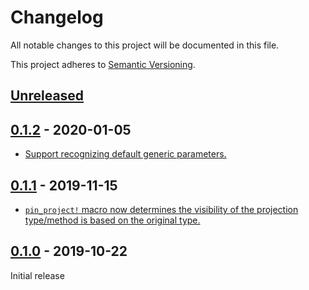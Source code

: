 # Changelog

All notable changes to this project will be documented in this file.

This project adheres to [Semantic Versioning](https://semver.org).

## [Unreleased]

## [0.1.2] - 2020-01-05

* [Support recognizing default generic parameters.][6]

[6]: https://github.com/taiki-e/pin-project-lite/pull/6

## [0.1.1] - 2019-11-15

* [`pin_project!` macro now determines the visibility of the projection type/method is based on the original type.][5]

[5]: https://github.com/taiki-e/pin-project-lite/pull/5

## [0.1.0] - 2019-10-22

Initial release

[Unreleased]: https://github.com/taiki-e/pin-project-lite/compare/v0.1.2...HEAD
[0.1.2]: https://github.com/taiki-e/pin-project/compare/v0.1.1...v0.1.2
[0.1.1]: https://github.com/taiki-e/pin-project/compare/v0.1.0...v0.1.1
[0.1.0]: https://github.com/taiki-e/pin-project-lite/releases/tag/v0.1.0
